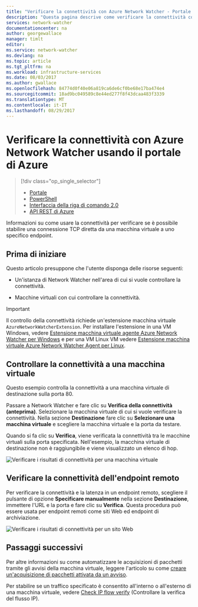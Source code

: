 ```yaml
---
title: "Verificare la connettività con Azure Network Watcher - Portale di Azure | Microsoft Docs"
description: "Questa pagina descrive come verificare la connettività con Network Watcher usando il portale di Azure"
services: network-watcher
documentationcenter: na
author: georgewallace
manager: timlt
editor: 
ms.service: network-watcher
ms.devlang: na
ms.topic: article
ms.tgt_pltfrm: na
ms.workload: infrastructure-services
ms.date: 08/03/2017
ms.author: gwallace
ms.openlocfilehash: 84774d0f40e06a819ca6de6cf0be68e17ba474e4
ms.sourcegitcommit: 18ad9bc049589c8e44ed277f8f43dcaa483f3339
ms.translationtype: MT
ms.contentlocale: it-IT
ms.lasthandoff: 08/29/2017
---
```

# <a name="check-connectivity-with-azure-network-watcher-using-the-azure-portal"></a>Verificare la connettività con Azure Network Watcher usando il portale di Azure

> [!div class="op_single_selector"]
> - [Portale](network-watcher-connectivity-portal.md)
> - [PowerShell](network-watcher-connectivity-powershell.md)
> - [Interfaccia della riga di comando 2.0](network-watcher-connectivity-cli.md)
> - [API REST di Azure](network-watcher-connectivity-rest.md)

Informazioni su come usare la connettività per verificare se è possibile stabilire una connessione TCP diretta da una macchina virtuale a uno specifico endpoint.

## <a name="before-you-begin"></a>Prima di iniziare

Questo articolo presuppone che l'utente disponga delle risorse seguenti:

* Un'istanza di Network Watcher nell'area di cui si vuole controllare la connettività.

* Macchine virtuali con cui controllare la connettività.

> [!IMPORTANT]
> Il controllo della connettività richiede un'estensione macchina virtuale `AzureNetworkWatcherExtension`. Per installare l'estensione in una VM Windows, vedere [Estensione macchina virtuale agente Azure Network Watcher per Windows](../virtual-machines/windows/extensions-nwa.md) e per una VM Linux VM vedere [Estensione macchina virtuale Azure Network Watcher Agent per Linux](../virtual-machines/linux/extensions-nwa.md).

## <a name="check-connectivity-to-a-virtual-machine"></a>Controllare la connettività a una macchina virtuale

Questo esempio controlla la connettività a una macchina virtuale di destinazione sulla porta 80.

Passare a Network Watcher e fare clic su **Verifica della connettività (anteprima)**. Selezionare la macchina virtuale di cui si vuole verificare la connettività. Nella sezione **Destinazione** fare clic su **Selezionare una macchina virtuale** e scegliere la macchina virtuale e la porta da testare.

Quando si fa clic su **Verifica**, viene verificata la connettività tra le macchine virtuali sulla porta specificata. Nell'esempio, la macchina virtuale di destinazione non è raggiungibile e viene visualizzato un elenco di hop.

![Verificare i risultati di connettività per una macchina virtuale][1]

## <a name="check-remote-endpoint-connectivity"></a>Verificare la connettività dell'endpoint remoto

Per verificare la connettività e la latenza in un endpoint remoto, scegliere il pulsante di opzione **Specificare manualmente** nella sezione **Destinazione**, immettere l'URL e la porta e fare clic su **Verifica**.  Questa procedura può essere usata per endpoint remoti come siti Web ed endpoint di archiviazione.

![Verificare i risultati di connettività per un sito Web][2]

## <a name="next-steps"></a>Passaggi successivi

Per altre informazioni su come automatizzare le acquisizioni di pacchetti tramite gli avvisi della macchina virtuale, leggere l'articolo su come [creare un'acquisizione di pacchetti attivata da un avviso](network-watcher-alert-triggered-packet-capture.md).

Per stabilire se un traffico specificato è consentito all'interno o all'esterno di una macchina virtuale, vedere [Check IP flow verify](network-watcher-check-ip-flow-verify-portal.md) (Controllare la verifica del flusso IP).

[1]: ./media/network-watcher-connectivity-portal/figure1.png
[2]: ./media/network-watcher-connectivity-portal/figure2.png
